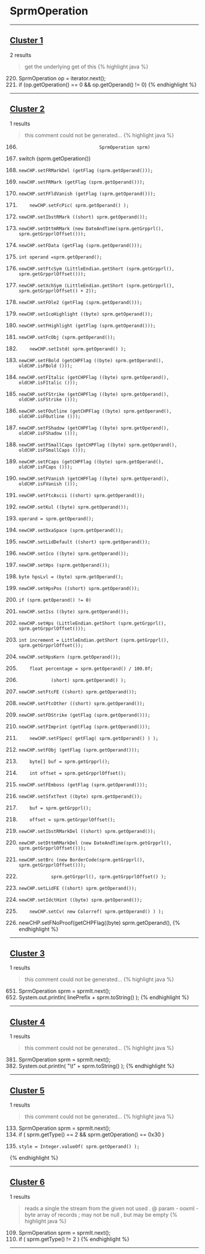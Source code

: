 # SprmOperation

***

## [Cluster 1](./1)
2 results
> get the underlying get of this 
{% highlight java %}
220. SprmOperation op = iterator.next();
222. if (op.getOperation() == 0 && op.getOperand() != 0)
{% endhighlight %}

***

## [Cluster 2](./2)
1 results
> this comment could not be generated...
{% highlight java %}
166.                                   SprmOperation sprm)
169. switch (sprm.getOperation())
172.     newCHP.setFRMarkDel (getFlag (sprm.getOperand()));
175.     newCHP.setFRMark (getFlag (sprm.getOperand()));
178.     newCHP.setFFldVanish (getFlag (sprm.getOperand()));
191.         newCHP.setFcPic( sprm.getOperand() );
195.     newCHP.setIbstRMark ((short) sprm.getOperand());
198.     newCHP.setDttmRMark (new DateAndTime(sprm.getGrpprl(), sprm.getGrpprlOffset()));
201.     newCHP.setFData (getFlag (sprm.getOperand()));
208.     int operand =sprm.getOperand();
215.     newCHP.setFtcSym (LittleEndian.getShort (sprm.getGrpprl(), sprm.getGrpprlOffset()));
216.     newCHP.setXchSym (LittleEndian.getShort (sprm.getGrpprl(), sprm.getGrpprlOffset() + 2));
219.     newCHP.setFOle2 (getFlag (sprm.getOperand()));
226.     newCHP.setIcoHighlight ((byte) sprm.getOperand());
227.     newCHP.setFHighlight (getFlag (sprm.getOperand()));
234.     newCHP.setFcObj (sprm.getOperand());
316.         newCHP.setIstd( sprm.getOperand() );
345.     newCHP.setFBold (getCHPFlag ((byte) sprm.getOperand(), oldCHP.isFBold ()));
348.     newCHP.setFItalic (getCHPFlag ((byte) sprm.getOperand(), oldCHP.isFItalic ()));
351.     newCHP.setFStrike (getCHPFlag ((byte) sprm.getOperand(), oldCHP.isFStrike ()));
354.     newCHP.setFOutline (getCHPFlag ((byte) sprm.getOperand(), oldCHP.isFOutline ()));
357.     newCHP.setFShadow (getCHPFlag ((byte) sprm.getOperand(), oldCHP.isFShadow ()));
360.     newCHP.setFSmallCaps (getCHPFlag ((byte) sprm.getOperand(), oldCHP.isFSmallCaps ()));
363.     newCHP.setFCaps (getCHPFlag ((byte) sprm.getOperand(), oldCHP.isFCaps ()));
366.     newCHP.setFVanish (getCHPFlag ((byte) sprm.getOperand(), oldCHP.isFVanish ()));
369.     newCHP.setFtcAscii ((short) sprm.getOperand());
372.     newCHP.setKul ((byte) sprm.getOperand());
375.     operand = sprm.getOperand();
407.     newCHP.setDxaSpace (sprm.getOperand());
410.     newCHP.setLidDefault ((short) sprm.getOperand());
413.     newCHP.setIco ((byte) sprm.getOperand());
416.     newCHP.setHps (sprm.getOperand());
419.     byte hpsLvl = (byte) sprm.getOperand();
423.     newCHP.setHpsPos ((short) sprm.getOperand());
426.     if (sprm.getOperand() != 0)
514.     newCHP.setIss ((byte) sprm.getOperand());
517.     newCHP.setHps (LittleEndian.getShort (sprm.getGrpprl(), sprm.getGrpprlOffset()));
520.     int increment = LittleEndian.getShort (sprm.getGrpprl(), sprm.getGrpprlOffset());
524.     newCHP.setHpsKern (sprm.getOperand());
535.         float percentage = sprm.getOperand() / 100.0f;
542.                 (short) sprm.getOperand() );
549.     newCHP.setFtcFE ((short) sprm.getOperand());
552.     newCHP.setFtcOther ((short) sprm.getOperand());
558.     newCHP.setFDStrike (getFlag (sprm.getOperand()));
561.     newCHP.setFImprint (getFlag (sprm.getOperand()));
565.         newCHP.setFSpec( getFlag( sprm.getOperand() ) );
568.     newCHP.setFObj (getFlag (sprm.getOperand()));
583.         byte[] buf = sprm.getGrpprl();
584.         int offset = sprm.getGrpprlOffset();
590.     newCHP.setFEmboss (getFlag (sprm.getOperand()));
593.     newCHP.setSfxtText ((byte) sprm.getOperand());
633.         buf = sprm.getGrpprl();
634.         offset = sprm.getGrpprlOffset();
642.     newCHP.setIbstRMarkDel ((short) sprm.getOperand());
645.     newCHP.setDttmRMarkDel (new DateAndTime(sprm.getGrpprl(), sprm.getGrpprlOffset()));
648.     newCHP.setBrc (new BorderCode(sprm.getGrpprl(), sprm.getGrpprlOffset()));
659.                 sprm.getGrpprl(), sprm.getGrpprlOffset() );
682.     newCHP.setLidFE ((short) sprm.getOperand());
685.     newCHP.setIdctHint ((byte) sprm.getOperand());
689.         newCHP.setCv( new Colorref( sprm.getOperand() ) );
711.   newCHP.setFNoProof(getCHPFlag((byte) sprm.getOperand(),
{% endhighlight %}

***

## [Cluster 3](./3)
1 results
> this comment could not be generated...
{% highlight java %}
651. SprmOperation sprm = sprmIt.next();
652. System.out.println( linePrefix + sprm.toString() );
{% endhighlight %}

***

## [Cluster 4](./4)
1 results
> this comment could not be generated...
{% highlight java %}
381. SprmOperation sprm = sprmIt.next();
382. System.out.println( "\t" + sprm.toString() );
{% endhighlight %}

***

## [Cluster 5](./5)
1 results
> this comment could not be generated...
{% highlight java %}
133. SprmOperation sprm = sprmIt.next();
135. if ( sprm.getType() == 2 && sprm.getOperation() == 0x30 )
138.     style = Integer.valueOf( sprm.getOperand() );
{% endhighlight %}

***

## [Cluster 6](./6)
1 results
> reads a single the stream from the given not used . @ param - ooxml - byte array of records ; may not be null , but may be empty 
{% highlight java %}
109. SprmOperation sprm = sprmIt.next();
111. if ( sprm.getType() != 2 )
{% endhighlight %}

***

